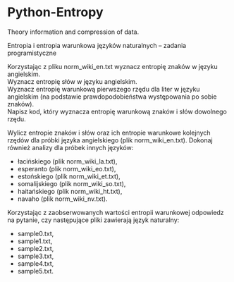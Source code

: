# Python-Entropy
Theory information and compression of data.

Entropia i entropia warunkowa języków naturalnych – zadania programistyczne

Korzystając z pliku norm_wiki_en.txt wyznacz entropię znaków w języku angielskim.  
Wyznacz entropię słów w języku angielskim.  
Wyznacz entropię warunkową pierwszego rzędu dla liter w języku angielskim (na podstawie prawdopodobieństwa występowania po sobie znaków).  
Napisz kod, który wyznacza entropię warunkową znaków i słów dowolnego rzędu.

Wylicz entropie znaków i słów oraz ich entropie warunkowe kolejnych rzędów dla próbki języka angielskiego (plik norm_wiki_en.txt).
Dokonaj również analizy dla próbek innych języków:
- łacińskiego (plik norm_wiki_la.txt),
- esperanto (plik norm_wiki_eo.txt),
- estońskiego (plik norm_wiki_et.txt),
- somalijskiego (plik norm_wiki_so.txt),
- haitańskiego (plik norm_wiki_ht.txt),
- navaho (plik norm_wiki_nv.txt).

Korzystając z zaobserwowanych wartości entropii warunkowej odpowiedz na pytanie, czy następujące pliki zawierają język naturalny:
- sample0.txt,
- sample1.txt,
- sample2.txt,
- sample3.txt,
- sample4.txt,
- sample5.txt.
